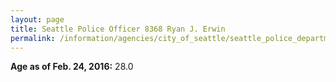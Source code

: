 ```yaml
---
layout: page
title: Seattle Police Officer 8368 Ryan J. Erwin
permalink: /information/agencies/city_of_seattle/seattle_police_department/copbook/8368/
---
```


**Age as of Feb. 24, 2016:** 28.0
